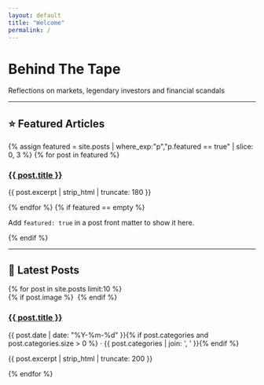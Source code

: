 ```yaml
---
layout: default
title: "Welcome"
permalink: /
---
```


<!-- 📈 Barra de cotizaciones estilo Wall Street -->
<div class="ticker-bar tradingview-widget-container">
  <div class="tradingview-widget-container__widget"></div>
  <script type="text/javascript" src="https://s3.tradingview.com/external-embedding/embed-widget-ticker-tape.js" async>
  {
  "symbols": [
    { "proName": "FOREXCOM:SPXUSD", "title": "S&P 500" },
    { "proName": "NASDAQ:IXIC", "title": "NASDAQ" },
    { "proName": "DJI", "title": "Dow Jones" },
    { "proName": "CME_MINI:ES1!", "title": "E-Mini S&P Futures" },
    { "proName": "OANDA:EURUSD", "title": "EUR/USD" },
    { "proName": "COMEX:GC1!", "title": "Gold" },
    { "proName": "NYMEX:CL1!", "title": "Crude Oil" },
    { "proName": "BINANCE:BTCUSDT", "title": "Bitcoin" },
    { "proName": "BINANCE:ETHUSDT", "title": "Ethereum" }
  ],
  "showSymbolLogo": true,
  "colorTheme": "dark",
  "isTransparent": false,
  "displayMode": "adaptive",
  "locale": "en"
  }
  </script>
</div>

<!-- Hero Title -->
<h1 class="hero-title">Behind The Tape</h1>
<p class="hero-subtitle">
  Reflections on markets, legendary investors and financial scandals
</p>

---

## ⭐ Featured Articles
<div class="featured-cards">
{% assign featured = site.posts | where_exp:"p","p.featured == true" | slice: 0, 3 %}
{% for post in featured %}
  <article class="card">
    <h3><a href="{{ post.url | relative_url }}">{{ post.title }}</a></h3>
    <p>{{ post.excerpt | strip_html | truncate: 180 }}</p>
  </article>
{% endfor %}
{% if featured == empty %}
  <p>Add <code>featured: true</code> in a post front matter to show it here.</p>
{% endif %}
</div>

---

## 📰 Latest Posts
<div class="post-cards">
{% for post in site.posts limit:10 %}
  <article class="post-card">
    {% if post.image %}
      <img class="post-thumb" src="{{ post.image | relative_url }}" alt="">
    {% endif %}
    <h3><a href="{{ post.url | relative_url }}">{{ post.title }}</a></h3>
    <p class="meta">
      {{ post.date | date: "%Y-%m-%d" }}{% if post.categories and post.categories.size > 0 %} · {{ post.categories | join: ', ' }}{% endif %}
    </p>
    <p>{{ post.excerpt | strip_html | truncate: 200 }}</p>
  </article>
{% endfor %}
</div>

 
